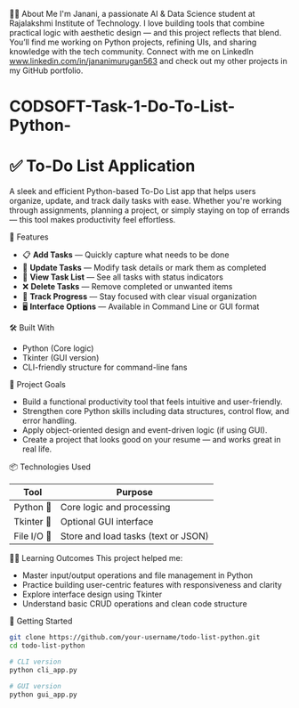 🙋‍♀️ About Me
I'm Janani, a passionate AI & Data Science student at Rajalakshmi Institute of Technology. I love building tools that combine practical logic with aesthetic design — and this project reflects that blend. You’ll find me working on Python projects, refining UIs, and sharing knowledge with the tech community.
Connect with me on LinkedIn www.linkedin.com/in/jananimurugan563 and check out my other projects in my GitHub portfolio.

# CODSOFT-Task-1-Do-To-List-Python-

# ✅ To-Do List Application

A sleek and efficient Python-based To-Do List app that helps users organize, update, and track daily tasks with ease. Whether you're working through assignments, planning a project, or simply staying on top of errands — this tool makes productivity feel effortless.

 🌟 Features

- 📋 **Add Tasks** — Quickly capture what needs to be done  
- 🔄 **Update Tasks** — Modify task details or mark them as completed  
- 👀 **View Task List** — See all tasks with status indicators  
- ❌ **Delete Tasks** — Remove completed or unwanted items  
- 🎯 **Track Progress** — Stay focused with clear visual organization  
- 🖥️ **Interface Options** — Available in Command Line or GUI format

🛠️ Built With

- Python (Core logic)
- Tkinter (GUI version)
- CLI-friendly structure for command-line fans

🎯 Project Goals

- Build a functional productivity tool that feels intuitive and user-friendly.
- Strengthen core Python skills including data structures, control flow, and error handling.
- Apply object-oriented design and event-driven logic (if using GUI).
- Create a project that looks good on your resume — and works great in real life.

📦 Technologies Used

| Tool      | Purpose                          |
|-----------|----------------------------------|
| Python 🐍 | Core logic and processing         |
| Tkinter 🎨| Optional GUI interface            |
| File I/O 📁 | Store and load tasks (text or JSON) |

👨‍🎓 Learning Outcomes
This project helped me:

- Master input/output operations and file management in Python
- Practice building user-centric features with responsiveness and clarity
- Explore interface design using Tkinter
- Understand basic CRUD operations and clean code structure






 🚀 Getting Started

```bash
git clone https://github.com/your-username/todo-list-python.git
cd todo-list-python

# CLI version
python cli_app.py

# GUI version
python gui_app.py



